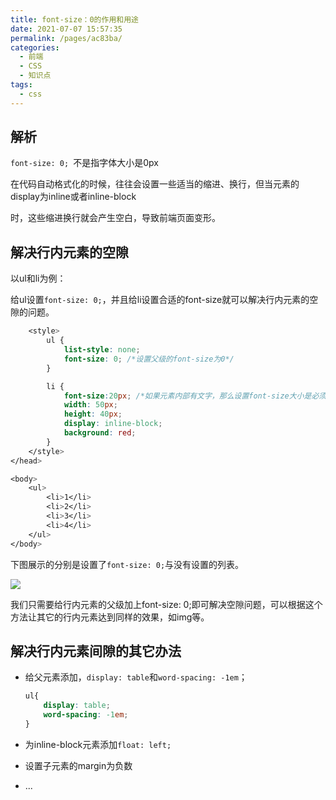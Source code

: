 ```yaml
---
title: font-size：0的作用和用途
date: 2021-07-07 15:57:35
permalink: /pages/ac83ba/
categories:
  - 前端
  - CSS
  - 知识点
tags:
  - css
---
```

## 解析

`font-size: 0; `不是指字体大小是0px

在代码自动格式化的时候，往往会设置一些适当的缩进、换行，但当元素的display为inline或者inline-block

时，这些缩进换行就会产生空白，导致前端页面变形。

<!-- more -->

## 解决行内元素的空隙

以ul和li为例：

给ul设置`font-size: 0;`，并且给li设置合适的font-size就可以解决行内元素的空隙的问题。

```css
    <style>
        ul {
            list-style: none;
            font-size: 0; /*设置父级的font-size为0*/
        }

        li {
            font-size:20px; /*如果元素内部有文字，那么设置font-size大小是必须的，否则会不展示文字内容*/
            width: 50px;
            height: 40px;
            display: inline-block;
            background: red;
        }
    </style>
</head>

<body>
    <ul>
        <li>1</li>
        <li>2</li>
        <li>3</li>
        <li>4</li>
    </ul>
</body>
```

下图展示的分别是设置了`font-size: 0;`与没有设置的列表。

<img src="/blog/images/072.png" style="display:inline-block;" />


我们只需要给行内元素的父级加上font-size: 0;即可解决空隙问题，可以根据这个方法让其它的行内元素达到同样的效果，如img等。

## 解决行内元素间隙的其它办法

* 给父元素添加，`display: table`和`word-spacing: -1em`；

  ```css
  ul{
      display: table;
      word-spacing: -1em;
  }
  ```

* 为inline-block元素添加`float: left;`

* 设置子元素的margin为负数
* ...

